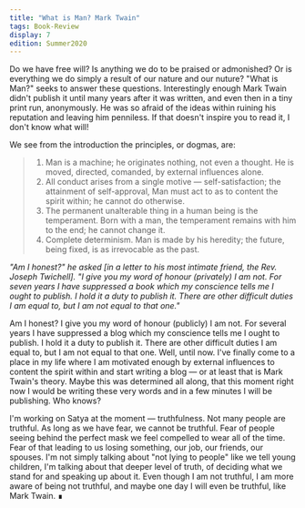 ```yaml
---
title: "What is Man? Mark Twain"
tags: Book-Review
display: 7
edition: Summer2020
---
```

Do we have free will? Is anything we do to be praised or admonished? Or is everything we do simply a result of our nature and our nuture? "What is Man?" seeks to answer these questions. Interestingly enough Mark Twain didn't publish it until many years after it was written, and even then in a tiny print run, anonymously. He was so afraid of the ideas within ruining his reputation and leaving him penniless. If that doesn't inspire you to read it, I don't know what will! 

We see from the introduction the principles, or dogmas, are:
> 1. Man is a machine; he originates nothing, not even a thought. He is moved, directed, comanded, by external influences alone. 
> 2. All conduct arises from a single motive — self-satisfaction; the attainment of self-approval, Man must act to as to content the spirit within; he cannot do otherwise. 
> 3. The permanent unalterable thing in a human being is the temperament. Born with a man, the temperament remains with him to the end; he cannot change it. 
> 4. Complete determinism. Man is made by his heredity; the future, being fixed, is as irrevocable as the past. 

*"Am I honest?" he asked [in a letter to his most intimate friend, the Rev. Joseph Twichell]. "I give you my word of honour (privately) I am not. For seven years I have suppressed a book which my conscience tells me I ought to publish. I hold it a duty to publish it. There are other difficult duties I am equal to, but I am not equal to that one."*

Am I honest? I give you my word of honour (publicly) I am not. For several years I have suppressed a blog which my conscience tells me I ought to publish. I hold it a duty to publish it. There are other difficult duties I am equal to, but I am not equal to that one. Well, until now. I've finally come to a place in my life where I am motivated enough by external influences to content the spirit within and start writing a blog — or at least that is Mark Twain's theory. Maybe this was determined all along, that this moment right now I would be writing these very words and in a few minutes I will be publishing. Who knows? 

I'm working on Satya at the moment — truthfulness. Not many people are truthful. As long as we have fear, we cannot be truthful. Fear of people seeing behind the perfect mask we feel compelled to wear all of the time. Fear of that leading to us losing something, our job, our friends, our spouses. I'm not simply talking about "not lying to people" like we tell young children, I'm talking about that deeper level of truth, of deciding what we stand for and speaking up about it. Even though I am not truthful, I am more aware of being not truthful, and maybe one day I will even be truthful, like Mark Twain. &#8718;